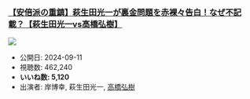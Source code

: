 ### [【安倍派の重鎮】萩生田光一が裏金問題を赤裸々告白！なぜ不記載？【萩生田光一vs高橋弘樹】](https://www.youtube.com/watch?v=t3Va_HqoJQ4)
[![](https://img.youtube.com/vi/t3Va_HqoJQ4/sddefault.jpg)](https://www.youtube.com/watch?v=t3Va_HqoJQ4)
-   公開日: 2024-09-11
-   視聴数: 462,240
-   **いいね数: 5,120**
-   出演者: 岸博幸, 萩生田光一, [高橋弘樹](/rehacq_fan/people/高橋弘樹 "wikilink")

